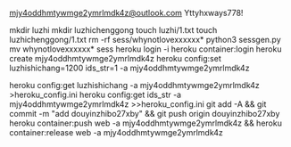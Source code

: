 mjy4oddhmtywmge2ymrlmdk4z@outlook.com
Yttyhxways778!

mkdir luzhi
mkdir luzhichenggong
touch luzhi/1.txt
touch luzhichenggong/1.txt
rm -rf sess/whynotlovexxxxxx*
python3 sessgen.py
mv whynotlovexxxxxx* sess
heroku login -i
heroku container:login
heroku create mjy4oddhmtywmge2ymrlmdk4z
heroku config:set luzhishichang=1200 ids_str=1 -a mjy4oddhmtywmge2ymrlmdk4z

heroku config:get luzhishichang -a mjy4oddhmtywmge2ymrlmdk4z >heroku_config.ini
heroku config:get ids_str -a mjy4oddhmtywmge2ymrlmdk4z >>heroku_config.ini
git add -A && git commit -m "add douyinzhibo27xby" && git push origin douyinzhibo27xby
heroku container:push web -a mjy4oddhmtywmge2ymrlmdk4z && heroku container:release web -a mjy4oddhmtywmge2ymrlmdk4z